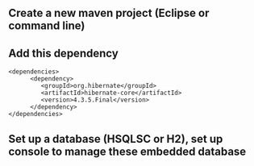 
## Create a new maven project (Eclipse or command line)

## Add this dependency
```
<dependencies>
      <dependency>
         <groupId>org.hibernate</groupId>
         <artifactId>hibernate-core</artifactId>
         <version>4.3.5.Final</version>
      </dependency>
</dependencies>
```


## Set up a database (HSQLSC or H2), set up console to manage these embedded database


